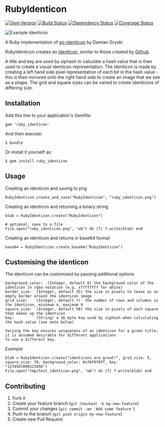 # RubyIdenticon

[![Gem Version](https://badge.fury.io/rb/ruby_identicon.png)](http://badge.fury.io/rb/ruby_identicon)
[![Build Status](https://api.travis-ci.org/chrisbranson/ruby_identicon.png?branch=master)](http://travis-ci.org/chrisbranson/ruby_identicon)
[![Dependency Status](https://gemnasium.com/chrisbranson/ruby_identicon.png)](https://gemnasium.com/chrisbranson/ruby_identicon)
[![Coverage Status](https://coveralls.io/repos/chrisbranson/ruby_identicon/badge.png)](https://coveralls.io/r/chrisbranson/ruby_identicon)

![Example Identicon](https://dl.dropboxusercontent.com/u/176278/ruby_identicon.png)

A Ruby implementation of [go-identicon](https://github.com/dgryski/go-identicon) by Damian Gryski

RubyIdenticon creates an [identicon](https://en.wikipedia.org/wiki/Identicon), similar to those created by [Github](https://github.com/blog/1586-identicons).

A title and key are used by siphash to calculate a hash value that is then used to create a visual identicon representation. The identicon is made by creating a left hand side pixel representation of each bit in the hash value - this is then mirrored onto the right hand side to create an image that we see as a shape. The grid and square sizes can be varied to create identicons of differing size.

## Installation

Add this line to your application's Gemfile:

    gem 'ruby_identicon'

And then execute:

    $ bundle

Or install it yourself as:

    $ gem install ruby_identicon

## Usage

Creating an identicon and saving to png

    RubyIdenticon.create_and_save("RubyIdenticon", "ruby_identicon.png")

Creating an identicon and returning a binary string

    blob = RubyIdenticon.create("RubyIdenticon")

    # optional, save to a file
    File.open("ruby_identicon.png", "wb") do |f| f.write(blob) end

Creating an identicon and returns in base64 format

    base64 = RubyIdenticon.create_base64("RubyIdenticon")

## Customising the identicon

The identicon can be customised by passing additional options

    background_color:  (Integer, default 0) the background color of the identicon in rgba notation (e.g. xffffffff for white)
    border_size:  (Integer, default 35) the size in pixels to leave as an empty border around the identicon image
    grid_size:    (Integer, default 7)  the number of rows and columns in the identicon, minimum 4, maximum 9
    square_size:  (Integer, default 50) the size in pixels of each square that makes up the identicon
    key:          (String) a 16 byte key used by siphash when calculating the hash value (see note below)

    Varying the key ensures uniqueness of an identicon for a given title, it is assumed desirable for different applications
    to use a different key.

Example

    blob = RubyIdenticon.create("identicons are great!", grid_size: 5, square_size: 70, background_color: 0xf0f0f0ff, key: "1234567890123456")
    File.open("tmp/test_identicon.png", "wb") do |f| f.write(blob) end

## Contributing

1. Fork it
2. Create your feature branch (`git checkout -b my-new-feature`)
3. Commit your changes (`git commit -am 'Add some feature'`)
4. Push to the branch (`git push origin my-new-feature`)
5. Create new Pull Request
